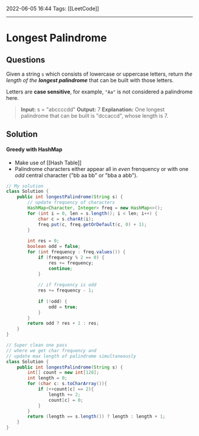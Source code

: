 2022-06-05 16:44
Tags: [[LeetCode]] 
- - - - - - - - - - - - - - - - - - - - - - - - - - - - -   
# Longest Palindrome

## Questions
Given a string `s` which consists of lowercase or uppercase letters, return _the length of the **longest palindrome**_ that can be built with those letters.

Letters are **case sensitive**, for example, `"Aa"` is not considered a palindrome here.

>**Input:** s = "abccccdd"
**Output:** 7
**Explanation:** One longest palindrome that can be built is "dccaccd", whose length is 7.

## Solution
#### Greedy with HashMap
- Make use of [[Hash Table]]
- Palindrome characters either appear all in *even* frenquency or with one *odd* central character ("bb aa bb" or "bba a abb").

```Java
// My solution
class Solution {
    public int longestPalindrome(String s) {
	    // update frequency of characters
        HashMap<Character, Integer> freq = new HashMap<>();
        for (int i = 0, len = s.length(); i < len; i++) {
            char c = s.charAt(i);
            freq.put(c, freq.getOrDefault(c, 0) + 1);
        }
        
        int res = 0;
        boolean odd = false;
        for (int frequency : freq.values()) {  
            if (frequency % 2 == 0) {
                res += frequency;
                continue;
            }
            
            // if frequency is odd
            res += frequency - 1;
            
            if (!odd) {
                odd = true;
            }
        }
        return odd ? res + 1 : res;
    }
}
```

```Java
// Super clean one pass
// where we get char frequency and 
// update max length of palindrome simultaneously
class Solution {
    public int longestPalindrome(String s) {
        int[] count = new int[128];
        int length = 0;
        for (char c: s.toCharArray()){
            if (++count[c] == 2){
                length += 2;
                count[c] = 0;
            }
        }
        return (length == s.length()) ? length : length + 1;
    }
}
```